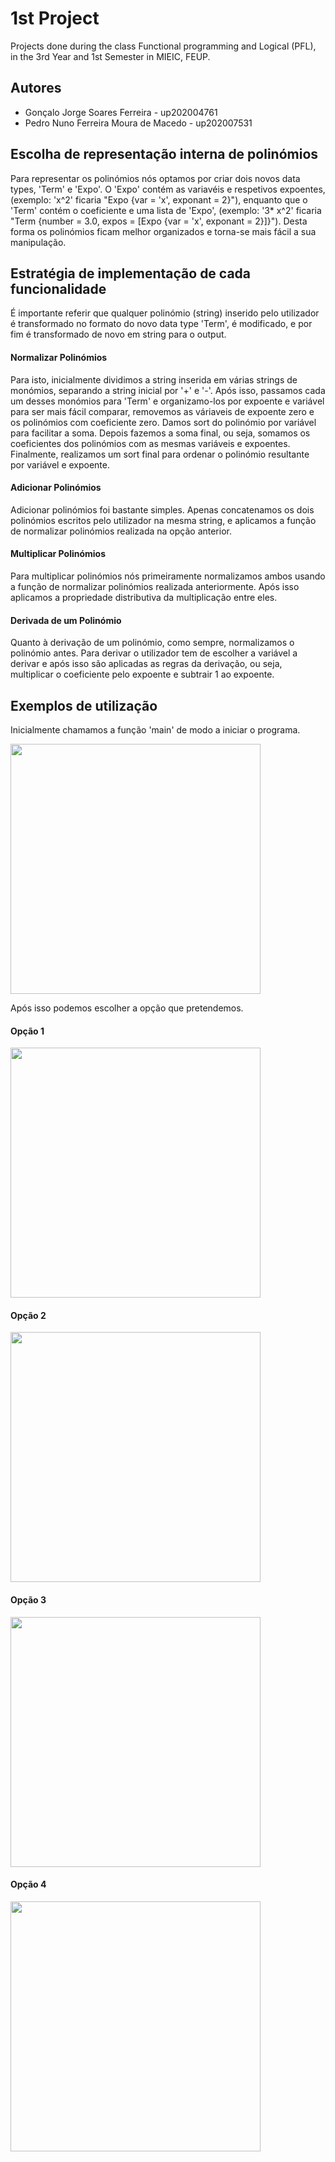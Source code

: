 # 1st Project
Projects done during the class Functional programming and Logical (PFL), in the 3rd Year and 1st Semester in MIEIC, FEUP.

## Autores

- Gonçalo Jorge Soares Ferreira - up202004761
- Pedro Nuno Ferreira Moura de Macedo - up202007531

## Escolha de representação interna de polinómios

Para representar os polinómios nós optamos por criar dois novos data types, 'Term' e 'Expo'. O 'Expo' contém as variavéis e respetivos expoentes, (exemplo: 'x^2' ficaria "Expo {var = 'x', exponant = 2}"), enquanto que o 'Term' contém o coeficiente e uma lista de 'Expo', (exemplo: '3* x^2' ficaria "Term {number = 3.0, expos = [Expo {var = 'x', exponant = 2}]}"). Desta forma os polinómios ficam melhor organizados e torna-se mais fácil a sua manipulação.

## Estratégia de implementação de cada funcionalidade

É importante referir que qualquer polinómio (string) inserido pelo utilizador é transformado no formato do novo data type 'Term', é modificado, e por fim é transformado de novo em string para o output.

#### Normalizar Polinómios

Para isto, inicialmente dividimos a string inserida em várias strings de monómios, separando a string inicial por '+' e '-'. Após isso, passamos cada um desses monómios para 'Term' e organizamo-los por expoente e variável para ser mais fácil comparar, removemos as váriaveis de expoente zero e os polinómios com coeficiente zero. Damos sort do polinómio por variável para facilitar a soma. Depois fazemos a soma final, ou seja, somamos os coeficientes dos polinómios com as mesmas variáveis e expoentes. Finalmente, realizamos um sort final para ordenar o polinómio resultante por variável e expoente.

#### Adicionar Polinómios

Adicionar polinómios foi bastante simples. Apenas concatenamos os dois polinómios escritos pelo utilizador na mesma string, e aplicamos a função de normalizar polinómios realizada na opção anterior.

#### Multiplicar Polinómios

Para multiplicar polinómios nós primeiramente normalizamos ambos usando a função de normalizar polinómios realizada anteriormente. Após isso aplicamos a propriedade distributiva da multiplicação entre eles.

#### Derivada de um Polinómio

Quanto à derivação de um polinómio, como sempre, normalizamos o polinómio antes. Para derivar o utilizador tem de escolher a variável a derivar e após isso são aplicadas as regras da derivação, ou seja, multiplicar o coeficiente pelo expoente e subtrair 1 ao expoente.

## Exemplos de utilização

Inicialmente chamamos a função 'main' de modo a iniciar o programa.

<img src="https://user-images.githubusercontent.com/84196064/197405714-a74b6b48-31eb-40f5-b657-7cfc30f33582.png" width="400">

Após isso podemos escolher a opção que pretendemos.

#### Opção 1

<img src="https://user-images.githubusercontent.com/84196064/197405856-2be5c2f7-30f2-4659-afb2-403b5da7ef48.png" width="400">

#### Opção 2

<img src="https://user-images.githubusercontent.com/84196064/197405861-872fe5e3-961a-4cd3-bc0f-5059e9a03195.png" width="400">

#### Opção 3

<img src="https://user-images.githubusercontent.com/84196064/197405867-d1457467-6fbd-438d-9cd4-458b6921c394.png" width="400">

#### Opção 4

<img src="https://user-images.githubusercontent.com/84196064/197405870-e1be85e7-2a9a-4b36-a3c7-a411e56c0bda.png" width="400">
